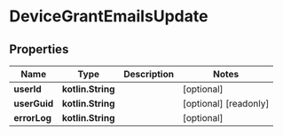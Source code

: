 
# DeviceGrantEmailsUpdate

## Properties
Name | Type | Description | Notes
------------ | ------------- | ------------- | -------------
**userId** | **kotlin.String** |  |  [optional]
**userGuid** | **kotlin.String** |  |  [optional] [readonly]
**errorLog** | **kotlin.String** |  |  [optional]



